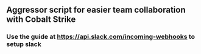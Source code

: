 ## Aggressor script for easier team collaboration with Cobalt Strike

### Use the guide at https://api.slack.com/incoming-webhooks to setup slack
